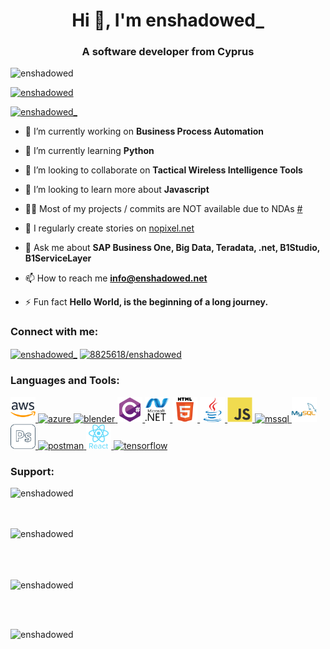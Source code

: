 <h1 align="center">Hi 👋, I'm enshadowed_</h1>
<h3 align="center">A software developer from Cyprus</h3>

<p align="left"> <img src="https://komarev.com/ghpvc/?username=enshadowed&label=Profile%20views&color=e75f04&style=flat-square" alt="enshadowed" /> </p>

<p align="left"> <a href="https://github.com/ryo-ma/github-profile-trophy"><img src="https://github-profile-trophy.vercel.app/?username=enshadowed" alt="enshadowed" /></a> </p>

<p align="left"> <a href="https://twitter.com/enshadowed_" target="blank"><img src="https://img.shields.io/twitter/follow/enshadowed_?logo=twitter&style=for-the-badge" alt="enshadowed_" /></a> </p>

- 🔭 I’m currently working on **Business Process Automation**

- 🌱 I’m currently learning **Python**

- 👯 I’m looking to collaborate on **Tactical Wireless Intelligence Tools**

- 🤝 I’m looking to learn more about **Javascript**

- 👨‍💻 Most of my projects / commits are NOT available due to NDAs [#](#)

- 📝 I regularly create stories on [nopixel.net](https://nopixel.net)

- 💬 Ask me about **SAP Business One, Big Data, Teradata, .net, B1Studio, B1ServiceLayer**

- 📫 How to reach me **info@enshadowed.net**

- ⚡ Fun fact **Hello World, is the beginning of a long journey.**

<h3 align="left">Connect with me:</h3>
<p align="left">
<a href="https://twitter.com/enshadowed_" target="blank"><img align="center" src="https://raw.githubusercontent.com/rahuldkjain/github-profile-readme-generator/master/src/images/icons/Social/twitter.svg" alt="enshadowed_" height="30" width="40" /></a>
<a href="https://stackoverflow.com/users/8825618/enshadowed" target="blank"><img align="center" src="https://raw.githubusercontent.com/rahuldkjain/github-profile-readme-generator/master/src/images/icons/Social/stack-overflow.svg" alt="8825618/enshadowed" height="30" width="40" /></a>
</p>

<h3 align="left">Languages and Tools:</h3>
<p align="left"> <a href="https://aws.amazon.com" target="_blank" rel="noreferrer"> <img src="https://raw.githubusercontent.com/devicons/devicon/master/icons/amazonwebservices/amazonwebservices-original-wordmark.svg" alt="aws" width="40" height="40"/> </a> <a href="https://azure.microsoft.com/en-in/" target="_blank" rel="noreferrer"> <img src="https://www.vectorlogo.zone/logos/microsoft_azure/microsoft_azure-icon.svg" alt="azure" width="40" height="40"/> </a> <a href="https://www.blender.org/" target="_blank" rel="noreferrer"> <img src="https://download.blender.org/branding/community/blender_community_badge_white.svg" alt="blender" width="40" height="40"/> </a> <a href="https://www.w3schools.com/cs/" target="_blank" rel="noreferrer"> <img src="https://raw.githubusercontent.com/devicons/devicon/master/icons/csharp/csharp-original.svg" alt="csharp" width="40" height="40"/> </a> <a href="https://dotnet.microsoft.com/" target="_blank" rel="noreferrer"> <img src="https://raw.githubusercontent.com/devicons/devicon/master/icons/dot-net/dot-net-original-wordmark.svg" alt="dotnet" width="40" height="40"/> </a> <a href="https://www.w3.org/html/" target="_blank" rel="noreferrer"> <img src="https://raw.githubusercontent.com/devicons/devicon/master/icons/html5/html5-original-wordmark.svg" alt="html5" width="40" height="40"/> </a> <a href="https://www.java.com" target="_blank" rel="noreferrer"> <img src="https://raw.githubusercontent.com/devicons/devicon/master/icons/java/java-original.svg" alt="java" width="40" height="40"/> </a> <a href="https://developer.mozilla.org/en-US/docs/Web/JavaScript" target="_blank" rel="noreferrer"> <img src="https://raw.githubusercontent.com/devicons/devicon/master/icons/javascript/javascript-original.svg" alt="javascript" width="40" height="40"/> </a> <a href="https://www.microsoft.com/en-us/sql-server" target="_blank" rel="noreferrer"> <img src="https://www.svgrepo.com/show/303229/microsoft-sql-server-logo.svg" alt="mssql" width="40" height="40"/> </a> <a href="https://www.mysql.com/" target="_blank" rel="noreferrer"> <img src="https://raw.githubusercontent.com/devicons/devicon/master/icons/mysql/mysql-original-wordmark.svg" alt="mysql" width="40" height="40"/> </a> <a href="https://www.photoshop.com/en" target="_blank" rel="noreferrer"> <img src="https://raw.githubusercontent.com/devicons/devicon/master/icons/photoshop/photoshop-line.svg" alt="photoshop" width="40" height="40"/> </a> <a href="https://postman.com" target="_blank" rel="noreferrer"> <img src="https://www.vectorlogo.zone/logos/getpostman/getpostman-icon.svg" alt="postman" width="40" height="40"/> </a> <a href="https://reactjs.org/" target="_blank" rel="noreferrer"> <img src="https://raw.githubusercontent.com/devicons/devicon/master/icons/react/react-original-wordmark.svg" alt="react" width="40" height="40"/> </a> <a href="https://www.tensorflow.org" target="_blank" rel="noreferrer"> <img src="https://www.vectorlogo.zone/logos/tensorflow/tensorflow-icon.svg" alt="tensorflow" width="40" height="40"/> </a> </p>

<h3 align="left">Support:</h3>
<p><a href="https://www.buymeacoffee.com/enshadowed"> <img align="left" src="https://cdn.buymeacoffee.com/buttons/v2/default-yellow.png" height="50" width="210" alt="enshadowed" /></a></p><br><br><br>

<p><img align="left" src="https://github-readme-stats-sigma-five.vercel.app/api/top-langs?username=enshadowed&show_icons=true&theme=dark&locale=en&layout=compact" alt="enshadowed" /></p><br><br><br><br>

<p>&nbsp;<img align="left" src="https://github-readme-stats-sigma-five.vercel.app/api?username=enshadowed&show_icons=true&theme=dark&locale=en" alt="enshadowed" /></p><br><br>

<p><img align="left" src="https://github-readme-streak-stats.herokuapp.com/?user=enshadowed&theme=dark" alt="enshadowed" /></p>
